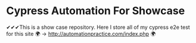 # Cypress Automation For Showcase 
✔✔✔This is a show case repository. Here I store all of my cypress e2e  test for this site 🌍 ->  http://automationpractice.com/index.php  🌍
